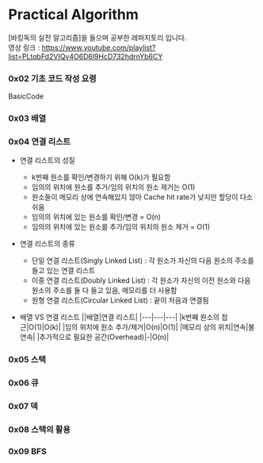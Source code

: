 # Practical Algorithm

[바킹독의 실전 알고리즘]을 들으며 공부한 레파지토리 입니다.<br>
영상 링크 : <https://www.youtube.com/playlist?list=PLtqbFd2VIQv4O6D6l9HcD732hdrnYb6CY>

### 0x02 기초 코드 작성 요령

BasicCode

### 0x03 배열

### 0x04 연결 리스트

- 연결 리스트의 성질

  - k번째 원소를 확인/변경하기 위해 O(k)가 필요함
  - 임의의 위치에 원소를 추가/임의 위치의 원소 제거는 O(1)
  - 원소들이 메모리 상에 연속해있지 않아 Cache hit rate가 낮지만 할당이 다소 쉬움
  - 임의의 위치에 있는 원소를 확인/변경 = O(n)
  - 임의의 위치에 있는 원소를 추가/임의 위치의 원소 제거 = O(1)

- 연결 리스트의 종류

  - 단일 연결 리스트(Singly Linked List) : 각 원소가 자신의 다음 원소의 주소를 들고 있는 연결 리스트
  - 이중 연결 리스트(Doubly Linked List) : 각 원소가 자신의 이전 원소와 다음 원소의 주소를 둘 다 들고 있음, 메모리를 더 사용함
  - 원형 연결 리스트(Circular Linked List) : 끝이 처음과 연결됨

- 배열 VS 연결 리스트
  ||배열|연결 리스트|
  |---|---|---|
  |k번째 원소의 접근|O(1)|O(k)|
  |임의 위치에 원소 추가/제거|O(n)|O(1)|
  |메모리 상의 위치|연속|불연속|
  |추가적으로 필요한 공간(Overhead)|-|O(n)|

### 0x05 스택

### 0x06 큐

### 0x07 덱

### 0x08 스택의 활용

### 0x09 BFS
